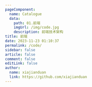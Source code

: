 ```yaml
---
pageComponent:
  name: Catalogue
  data:
    path: 01.前端
    imgUrl: /img/code.jpg
    description: 前端技术架构
title: 前端
date: 2023-11-23 01:10:37
permalink: /code/
sidebar: false
article: false
comment: false
editLink: false
author:
  name: xiajianduan
  link: https://github.com/xiajianduan
---
```

